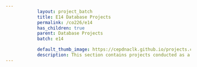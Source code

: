 ```yaml
---
            layout: project_batch
            title: E14 Database Projects
            permalink: /co226/e14
            has_children: true
            parent: Database Projects
            batch: e14

            default_thumb_image: https://cepdnaclk.github.io/projects.ce.pdn.ac.lk/data/categories/co226/thumbnail.jpg
            description: This section contains projects conducted as a partial requirement to complete the course CO226 - Database Systems. Usually, these projects are conducted by groups of 3 students. The course focuses on database systems and students are required to develop a database management system for the project
---
```

